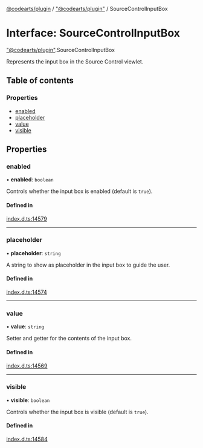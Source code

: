 [@codearts/plugin](../README.md) / ["@codearts/plugin"](../modules/_codearts_plugin_.md) / SourceControlInputBox

# Interface: SourceControlInputBox

["@codearts/plugin"](../modules/_codearts_plugin_.md).SourceControlInputBox

Represents the input box in the Source Control viewlet.

## Table of contents

### Properties

- [enabled](codearts_plugin_.SourceControlInputBox.md#enabled)
- [placeholder](codearts_plugin_.SourceControlInputBox.md#placeholder)
- [value](codearts_plugin_.SourceControlInputBox.md#value)
- [visible](codearts_plugin_.SourceControlInputBox.md#visible)

## Properties

### enabled

• **enabled**: `boolean`

Controls whether the input box is enabled (default is `true`).

#### Defined in

[index.d.ts:14579](https://github.com/huaweicloud/cloudide-plugin-api/blob/03b481c/index.d.ts#L14579)

___

### placeholder

• **placeholder**: `string`

A string to show as placeholder in the input box to guide the user.

#### Defined in

[index.d.ts:14574](https://github.com/huaweicloud/cloudide-plugin-api/blob/03b481c/index.d.ts#L14574)

___

### value

• **value**: `string`

Setter and getter for the contents of the input box.

#### Defined in

[index.d.ts:14569](https://github.com/huaweicloud/cloudide-plugin-api/blob/03b481c/index.d.ts#L14569)

___

### visible

• **visible**: `boolean`

Controls whether the input box is visible (default is `true`).

#### Defined in

[index.d.ts:14584](https://github.com/huaweicloud/cloudide-plugin-api/blob/03b481c/index.d.ts#L14584)
